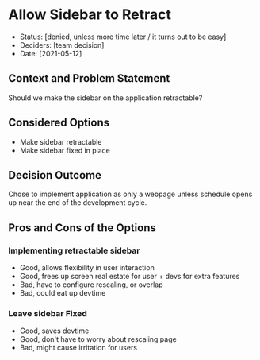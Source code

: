 # Allow Sidebar to Retract

* Status: [denied, unless more time later / it turns out to be easy]
* Deciders: [team decision]
* Date: [2021-05-12]

## Context and Problem Statement

Should we make the sidebar on the application retractable?

## Considered Options

* Make sidebar retractable
* Make sidebar fixed in place

## Decision Outcome

Chose to implement application as only a webpage unless schedule opens up near the end of the development cycle.

## Pros and Cons of the Options

### Implementing retractable sidebar

* Good, allows flexibility in user interaction
* Good, frees up screen real estate for user + devs for extra features
* Bad, have to configure rescaling, or overlap
* Bad, could eat up devtime

### Leave sidebar Fixed

* Good, saves devtime
* Good, don't have to worry about rescaling page
* Bad, might cause irritation for users
